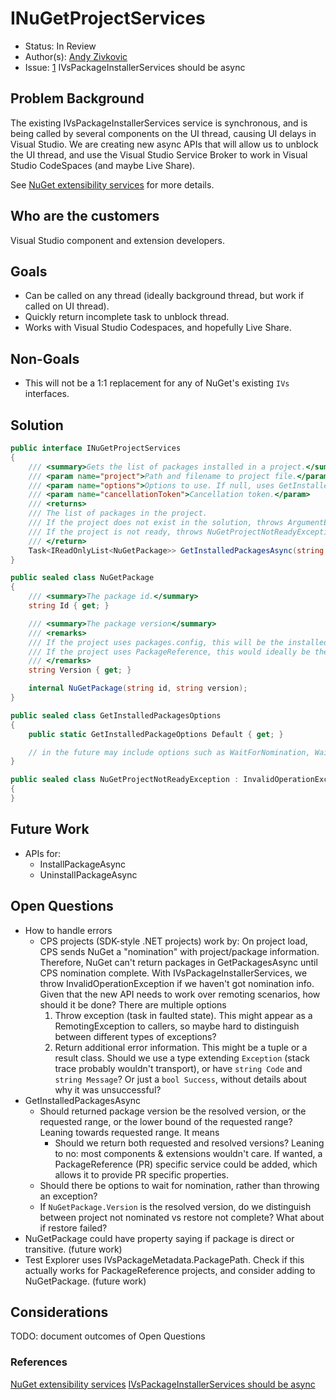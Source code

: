 # INuGetProjectServices

* Status: In Review
* Author(s): [Andy Zivkovic](https://github.com/zivkan)
* Issue: [1](https://github.com/NuGet/Home/issues/9577) IVsPackageInstallerServices should be async

## Problem Background

The existing IVsPackageInstallerServices service is synchronous, and is being called by several components on the UI thread, causing UI delays in Visual Studio. We are creating new async APIs that will allow us to unblock the UI thread, and use the Visual Studio Service Broker to work in Visual Studio CodeSpaces (and maybe Live Share).

See [NuGet extensibility services](NuGetExtensibilityServices.md) for more details.

## Who are the customers

Visual Studio component and extension developers.

## Goals

* Can be called on any thread (ideally background thread, but work if called on UI thread).
* Quickly return incomplete task to unblock thread.
* Works with Visual Studio Codespaces, and hopefully Live Share.

## Non-Goals

* This will not be a 1:1 replacement for any of NuGet's existing `IVs` interfaces.

## Solution

```cs
public interface INuGetProjectServices
{
    /// <summary>Gets the list of packages installed in a project.</summmry>
    /// <param name="project">Path and filename to project file.</param>
    /// <param name="options">Options to use. If null, uses GetInstalledPakcagesOptions.Default.</param>
    /// <param name="cancellationToken">Cancellation token.</param>
    /// <returns>
    /// The list of packages in the project.
    /// If the project does not exist in the solution, throws ArgumentException.
    /// If the project is not ready, throws NuGetProjectNotReadyException.
    /// </return>
    Task<IReadOnlyList<NuGetPackage>> GetInstalledPackagesAsync(string project, GetInstalledPackagesOptions options, CancellationToken cancellationToken);
}

public sealed class NuGetPackage
{
    /// <summary>The package id.</summary>
    string Id { get; }

    /// <summary>The package version</summary>
    /// <remarks>
    /// If the project uses packages.config, this will be the installed package version.
    /// If the project uses PackageReference, this would ideally be the resolved package version, but may be the requested package version.
    /// </remarks>
    string Version { get; }

    internal NuGetPackage(string id, string version);
}

public sealed class GetInstalledPackagesOptions
{
    public static GetInstalledPackageOptions Default { get; }

    // in the future may include options such as WaitForNomination, WaitForRestore.
}

public sealed class NuGetProjectNotReadyException : InvalidOperationException
{
}

```

## Future Work

* APIs for:
  * InstallPackageAsync
  * UninstallPackageAsync

## Open Questions

* How to handle errors
  * CPS projects (SDK-style .NET projects) work by: On project load, CPS sends NuGet a "nomination" with project/package information. Therefore, NuGet can't return packages in GetPackagesAsync until CPS nomination complete. With IVsPackageInstallerServices, we throw InvalidOperationException if we haven't got nomination info. Given that the new API needs to work over remoting scenarios, how should it be done?  There are multiple options
    1. Throw exception (task in faulted state). This might appear as a RemotingException to callers, so maybe hard to distinguish between different types of exceptions?
    2. Return additional error information. This might be a tuple or a result class. Should we use a type extending `Exception` (stack trace probably wouldn't transport), or have `string Code` and `string Message`?  Or just a `bool Success`, without details about why it was unsuccessful?
* GetInstalledPackagesAsync
  * Should returned package version be the resolved version, or the requested range, or the lower bound of the requested range? Leaning towards requested range. It means 
    * Should we return both requested and resolved versions?  Leaning to no: most components & extensions wouldn't care. If wanted, a PackageReference (PR) specific service could be added, which allows it to provide PR specific properties.
  * Should there be options to wait for nomination, rather than throwing an exception?
  * If `NuGetPackage.Version` is the resolved version, do we distinguish between project not nominated vs restore not complete?  What about if restore failed?
* NuGetPackage could have property saying if package is direct or transitive. (future work)
* Test Explorer uses IVsPackageMetadata.PackagePath. Check if this actually works for PackageReference projects, and consider adding to NuGetPackage. (future work)

## Considerations

TODO: document outcomes of Open Questions

### References

[NuGet extensibility services](NuGetExtensibilityServices.md)
[IVsPackageInstallerServices should be async](https://github.com/NuGet/Home/issues/9577)
